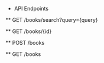 * API Endpoints

** GET /books/search?query={query}

** GET /books/{id}

** POST /books

** GET /books
